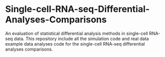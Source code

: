 # Single-cell-RNA-seq-Differential-Analyses-Comparisons
An evaluation of statistical differential analysis methods in single-cell RNA-seq data.
This repository include all the simulation code and real data example data analyses code for the single-cell RNA-seq differential analyses comparisons.
